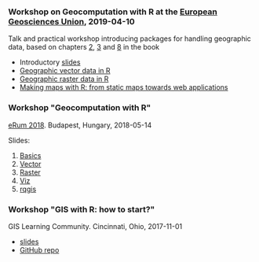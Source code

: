 ### Workshop on Geocomputation with R at the [European Geosciences Union](https://www.egu2019.eu/), 2019-04-10

Talk and practical workshop introducing packages for handling geographic data, based on chapters [2](https://geocompr.robinlovelace.net/spatial-class.html), [3](https://geocompr.robinlovelace.net/attr.html#exercises-1) and [8](http://geocompr.robinlovelace.net/adv-map.html) in the book

- Introductory [slides](https://geocompr.github.io/presentations/01_intro.html)
- [Geographic vector data in R](https://geocompr.github.io/presentations/02_vector.html#1)
- [Geographic raster data in R](https://geocompr.github.io/presentations/03_raster.html#1)
- [Making maps with R: from static maps towards web applications](https://geocompr.github.io/presentations/04_viz.html#1)

### Workshop "Geocomputation with R" 
[eRum 2018](https://2018.erum.io/). Budapest, Hungary, 2018-05-14

Slides:

1. [Basics](erum2018/01_basics.html)
1. [Vector](erum2018/02_vector.html)
1. [Raster](erum2018/03_raster.html)
1. [Viz](erum2018/04_viz.html)
1. [rqgis](erum2018/05_rqgis.html)

### Workshop "GIS with R: how to start?"
GIS Learning Community. Cincinnati, Ohio, 2017-11-01

- [slides](https://cdn.rawgit.com/Nowosad/gis_with_r_how_to_start/aea08f46/gis_with_r_start.html)
- [GitHub repo](https://github.com/Nowosad/gis_with_r_how_to_start/)